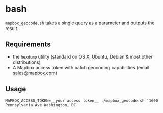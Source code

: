 # bash

`mapbox_geocode.sh` takes a single query as a parameter and outputs the result.

## Requirements

- the `hexdump` utility (standard on OS X, Ubuntu, Debian & most other distributions)
- A Mapbox access token with batch geocoding capabilities (email sales@mapbox.com)

## Usage

```
MAPBOX_ACCESS_TOKEN=__your access token__ ./mapbox_geocode.sh '1600 Pennsylvania Ave Washington, DC'
```
